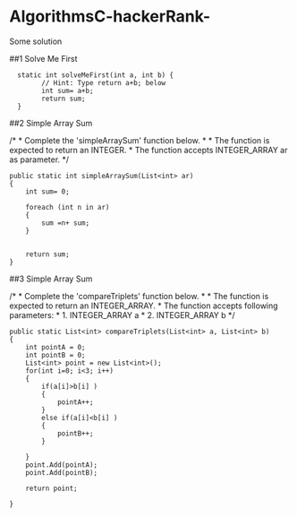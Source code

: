 # AlgorithmsC-hackerRank-
Some solution

##1 Solve Me First

      static int solveMeFirst(int a, int b) { 
            // Hint: Type return a+b; below  
            int sum= a+b;
            return sum;
      }
    
##2 Simple Array Sum

 /*
     * Complete the 'simpleArraySum' function below.
     *
     * The function is expected to return an INTEGER.
     * The function accepts INTEGER_ARRAY ar as parameter.
     */

    public static int simpleArraySum(List<int> ar)
    {
        int sum= 0;
        
        foreach (int n in ar)
        {
            sum =n+ sum;
        }
        
       
        return sum;
    }   
    
##3 Simple Array Sum

 /*
     * Complete the 'compareTriplets' function below.
     *
     * The function is expected to return an INTEGER_ARRAY.
     * The function accepts following parameters:
     *  1. INTEGER_ARRAY a
     *  2. INTEGER_ARRAY b
     */

    public static List<int> compareTriplets(List<int> a, List<int> b)
    {
        int pointA = 0;
        int pointB = 0;
        List<int> point = new List<int>();
        for(int i=0; i<3; i++)
        {
            if(a[i]>b[i] )
            {
                pointA++;
            }
            else if(a[i]<b[i] )
            {
                pointB++;
            }
            
        }
        point.Add(pointA);
        point.Add(pointB);
        
        return point;
        
    }


